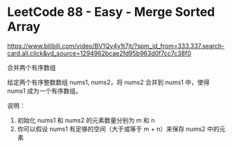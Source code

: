# LeetCode 88 - Easy - Merge Sorted Array

https://www.bilibili.com/video/BV1Qy4y1t7jt/?spm_id_from=333.337.search-card.all.click&vd_source=1294962bcae2fd95b963d0f7cc7c38f0

合并两个有序数组

给定两个有序整数数组 nums1, nums2，将 nums2 合并到 nums1 中，使得 nums1 成为一个有序数组。

说明：

1. 初始化 nums1 和 nums2 的元素数量分别为 m 和 n
2. 你可以假设 nums1 有足够的空间（大于或等于 m + n）来保存 nums2 中的元素
